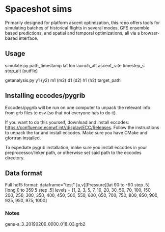 # Spaceshot sims
Primarily designed for platform ascent optimization, this repo offers tools for simulating batches of historical flights in several modes, GFS ensemble based predictions, and spatial and temporal optimizations, all via a browser-based interface.

## Usage

simulate.py path_timestamp lat lon launch_alt ascent_rate timestep_s stop_alt \(outfile\)


getanalysis.py y1 \(y2\) m1 \(m2\) d1 \(d2\) h1 \(h2\) target_path

## Installing eccodes/pygrib
Eccodes/pygrib will be run on one computer to unpack the relevant info from grb files to csv (so that not everyone has to do it).

If you want to do this yourself, download and install eccodes: https://confluence.ecmwf.int//display/ECC/Releases.
Follow the instructions to unpack the tar and install eccodes. Make sure you have CMake and gfortran installed.

To expediate pygrib installation, make sure you install eccodes in your preprocessor/linker path, or otherwise set said path to the eccodes directory.


## Data format
Full hdf5 format: dataframe="test" [u,v][Pressure][lat 90 to -90 step .5][long 0 to 359.5 step .5]
levels = [1, 2, 3, 5, 7, 10, 20, 30, 50, 70, 100, 150, 200, 250, 300, 350, 400, 450, 500, 550, 600, 650, 700, 750, 800, 850, 900, 925, 950, 975, 1000]


### Notes

gens-a_3_20190209_0000_018_03.grb2
